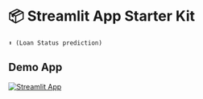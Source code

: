   # 📦 Streamlit App Starter Kit 
```
⬆️ (Loan Status prediction)
```

## Demo App

[![Streamlit App](https://static.streamlit.io/badges/streamlit_badge_black_white.svg)](https://utsmodel.streamlit.app/)

